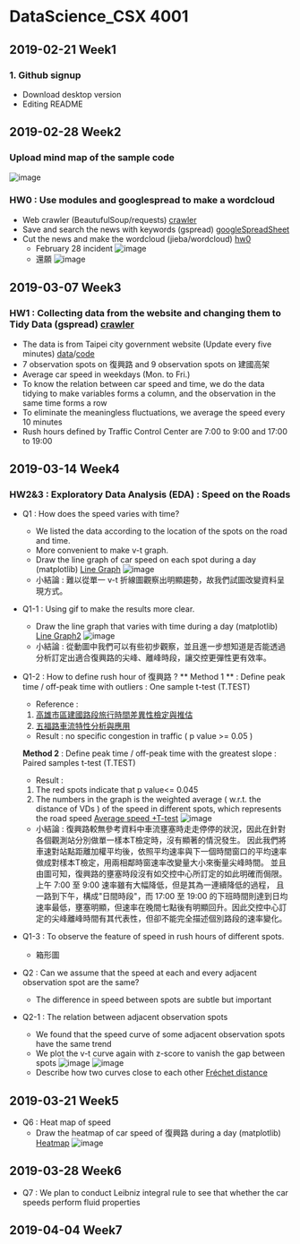﻿# DataScience_CSX 4001

## **2019-02-21 Week1**

### 1. Github signup 
* Download desktop version 
* Editing README


## **2019-02-28 Week2**
###  Upload mind map of the sample code 
![image](https://github.com/shiny880410/helloworld/blob/master/hw0/sample_mindmap.PNG)
###  HW0 : Use modules and googlespread to make a wordcloud
* Web crawler (BeautufulSoup/requests) [crawler](https://github.com/shiny880410/helloworld/blob/master/hw0/20190301/craw.py)
* Save and search the news with keywords (gspread) [googleSpreadSheet](https://docs.google.com/spreadsheets/d/1I-m9HwjiPkYES3Ll5PvWk-xijm_9bcn_jxnDOhtpnZE/edit?usp=sharing)
* Cut the news and make the wordcloud (jieba/wordcloud) [hw0](https://github.com/shiny880410/helloworld/blob/master/hw0/20190301/20190301.py)
	* February 28 incident 
![image](https://github.com/shiny880410/helloworld/blob/master/hw0/20190301/2288WC.png)
	* 還願
![image](https://github.com/shiny880410/helloworld/blob/master/hw0/20190301/hwanuanWC.png)

## **2019-03-07 Week3**
### HW1 : Collecting data from the website and changing them to Tidy Data (gspread) [crawler](https://docs.google.com/spreadsheets/d/1FJPf9S2vpimDZvefrpnfq31cq3JpmySHse74WQoEgu4/edit?usp=sharing)
* The data is from Taipei city government website (Update every five minutes) [data](https://data.taipei/dataset/detail/preview?id=b5aaf33a-a6dc-4836-bce6-09986241fe11&rid=8a2ea001-f483-4441-a458-af697653296c)/[code](https://script.google.com/d/MoFMifnPZJWSCCY-qUiHSjPRWp2vJfyNW/edit?mid=ACjPJvERJyEGyupYcceMP2zgbi-XBuoeIsc0jfoRDNc5MlD6BwZz1y98hUQGoXpna_Td5fKbbZpZ7mjLOxd_ttiI0JYeVDz0v2bUWugd56YlQ25FS8iYvWkyBGtfK9-uGZXbtfreI9hibGE&uiv=2)
* 7 observation spots on 復興路 and 9 observation spots on 建國高架
* Average car speed in weekdays (Mon. to Fri.)
* To know the relation between car speed and time, we do the data tidying 
to make variables forms a column, and the observation in the same time forms a row
* To eliminate the meaningless fluctuations, we average the speed every 10 minutes
* Rush hours defined by Traffic Control Center are 7:00 to 9:00 and 17:00 to 19:00 
## **2019-03-14 Week4**
### HW2&3 : Exploratory Data Analysis (EDA) : Speed on the Roads
* Q1 : How does the speed varies with time?
	* We listed the data according to the location of the spots on the road and time.
	* More convenient to make v-t graph.
	* Draw the line graph of car speed on each spot during a day (matplotlib) [Line Graph](https://github.com/shiny880410/helloworld/blob/master/hw1/linegraph.ipynb)
![image](https://github.com/shiny880410/helloworld/blob/master/hw1/linegraph.png)
	* 小結論 : 難以從單一 v-t 折線圖觀察出明顯趨勢，故我們試圖改變資料呈現方式。
* Q1-1 : Using gif to make the results more clear. 
	* Draw the line graph that varies with time during a day (matplotlib) [Line Graph2](https://github.com/shiny880410/helloworld/blob/master/hw1/復興南路2.ipynb)
![image](https://github.com/shiny880410/helloworld/blob/master/hw1/%E5%BE%A9%E8%88%88%E5%BE%80%E5%8D%97.gif)
	* 小結論 : 從動圖中我們可以有些初步觀察，並且進一步想知道是否能透過分析訂定出適合復興路的尖峰、離峰時段，讓交控更彈性更有效率。
* Q1-2 : How to define rush hour of 復興路 ?
	** Method 1 ** : Define peak time / off-peak time with outliers : One sample t-test (T.TEST)
	* Reference : 
	1. [高雄市區建國路段旅行時間差異性檢定與推估](https://research.kcg.gov.tw/upload/RelFile/Research/1069/635852659299120887.pdf)
	2. [五福路車流特性分析與應用](https://www.tbkc.gov.tw/upload/WebList/141/3bb52ea3-d744-43ef-a84d-b7dc2dc6c117/AllFiles/105%E4%BA%94%E7%A6%8F%E8%B7%AF%E8%BB%8A%E6%B5%81%E7%89%B9%E6%80%A7%E5%88%86%E6%9E%90%E8%88%87%E6%87%89%E7%94%A8.pdf)
	* Result : no specific congestion in traffic ( p value >= 0.05 )

	__Method 2__ : Define peak time / off-peak time with the greatest slope : Paired samples t-test (T.TEST)
	* Result : 
	1. The red spots indicate that p value<= 0.045
	2. The numbers in the graph is the weighted average ( w.r.t. the distance of VDs ) of the speed in different spots, which represents the road speed [Average speed +T-test](https://github.com/shiny880410/helloworld/blob/master/hw1/%E6%A8%99%E8%A8%98%E9%A1%AF%E8%91%97%E9%80%9F%E5%BA%A6%E5%B7%AE%E7%95%B0.ipynb)
![image](https://github.com/shiny880410/helloworld/blob/master/hw1/%E6%95%B4%E9%AB%94%E5%B9%B3%E5%9D%87.png)
	* 小結論 : 復興路較無參考資料中車流壅塞時走走停停的狀況，因此在針對各個觀測站分別做單一樣本T檢定時，沒有顯著的情況發生。
因此我們將車速對站點距離加權平均後，依照平均速率與下一個時間窗口的平均速率做成對樣本T檢定，用兩相鄰時窗速率改變量大小來衡量尖峰時間。
並且由圖可知，復興路的壅塞時段沒有如交控中心所訂定的如此明確而侷限。上午 7:00 至 9:00 速率雖有大幅降低，但是其為一連續降低的過程，
且一路到下午，構成"日間時段"，而 17:00 至 19:00 的下班時間則達到日均速率最低，壅塞明顯，但速率在晚間七點後有明顯回升。因此交控中心訂定的尖峰離峰時間有其代表性，但卻不能完全描述個別路段的速率變化。
* Q1-3 : To observe the feature of speed in rush hours of different spots.
	* 箱形圖
* Q2 : Can we assume that the speed at each and every adjacent observation spot are the same?
	* The difference in speed between spots are subtle but important
	
* Q2-1 : The relation between adjacent observation spots
	* We found that the speed curve of some adjacent observation spots  have the same trend
	* We plot the v-t curve again with z-score to vanish the gap between spots 
![image](https://github.com/shiny880410/helloworld/blob/master/hw1/%E5%BE%A9%E8%88%88%E5%8C%97%E8%B7%AF479%E5%B7%B7-%E6%B0%91%E6%97%8F%E6%9D%B1%E8%B7%AF(%E7%B4%85)%E3%80%81%E6%B0%91%E6%97%8F%E6%9D%B1%E8%B7%AF-%E6%B0%91%E7%94%9F%E6%9D%B1%E8%B7%AF(%E8%97%8D).png)
![image](https://github.com/shiny880410/helloworld/blob/master/hw1/Z-score.png)
	* Describe how two curves close to each other [Fréchet distance](https://github.com/shiny880410/helloworld/blob/master/hw1/Frechet.ipynb)
## **2019-03-21 Week5**

* Q6 : Heat map of speed
	* Draw the heatmap of car speed of 復興路 during a day (matplotlib) [Heatmap](https://github.com/shiny880410/helloworld/blob/master/hw1/heatmap.ipynb)
![image](https://github.com/shiny880410/helloworld/blob/master/hw1/heatmap.png)
## **2019-03-28 Week6**
* Q7 : We plan to conduct Leibniz integral rule to see that whether the car speeds perform fluid properties
## **2019-04-04 Week7**